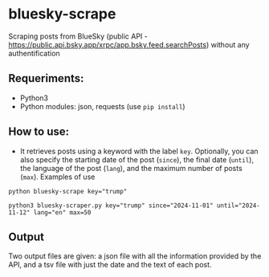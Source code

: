 # bluesky-scrape

Scraping posts from BlueSky (public API - https://public.api.bsky.app/xrpc/app.bsky.feed.searchPosts) without any authentification


## Requeriments:
* Python3
* Python modules: json, requests (use `pip install`)

## How to use:

* It retrieves posts using a keyword with the label `key`. Optionally, you can also specify the starting date of the post (`since`), the final date (`until`), the language of the post (`lang`), and the maximum number of posts (`max`). Examples of use 

```python bluesky-scrape key="trump"```

```python3 bluesky-scraper.py key="trump" since="2024-11-01" until="2024-11-12" lang="en" max=50```

## Output

Two output files are given: a json file with all the information provided by the API, and a tsv file with just the date and the text of each post.
